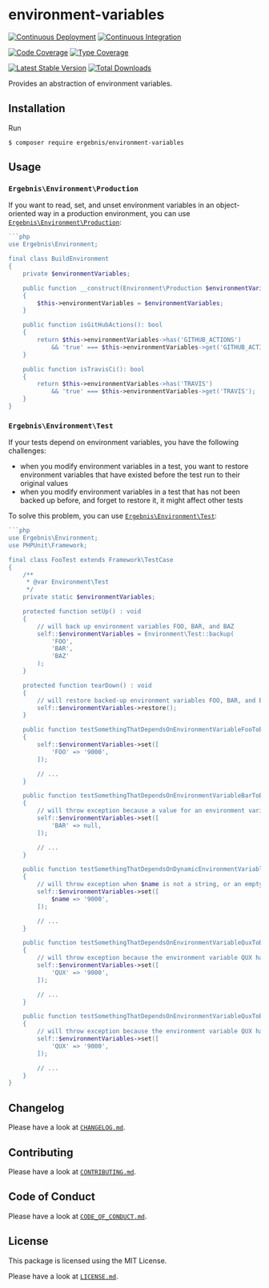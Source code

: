 # environment-variables

[![Continuous Deployment](https://github.com/ergebnis/environment-variables/workflows/Continuous%20Deployment/badge.svg)](https://github.com/ergebnis/environment-variables/actions)
[![Continuous Integration](https://github.com/ergebnis/environment-variables/workflows/Continuous%20Integration/badge.svg)](https://github.com/ergebnis/environment-variables/actions)

[![Code Coverage](https://codecov.io/gh/ergebnis/environment-variables/branch/master/graph/badge.svg)](https://codecov.io/gh/ergebnis/environment-variables)
[![Type Coverage](https://shepherd.dev/github/ergebnis/environment-variables/coverage.svg)](https://shepherd.dev/github/ergebnis/environment-variables)

[![Latest Stable Version](https://poser.pugx.org/ergebnis/environment-variables/v/stable)](https://packagist.org/packages/ergebnis/environment-variables)
[![Total Downloads](https://poser.pugx.org/ergebnis/environment-variables/downloads)](https://packagist.org/packages/ergebnis/environment-variables)

Provides an abstraction of environment variables.

## Installation

Run

```
$ composer require ergebnis/environment-variables
```

## Usage

### `Ergebnis\Environment\Production`

If you want to read, set, and unset environment variables in an object-oriented way in a production environment, you can use [`Ergebnis\Environment\Production`](src/Production.php):

```php
```php
use Ergebnis\Environment;

final class BuildEnvironment
{
    private $environmentVariables;

    public function __construct(Environment\Production $environmentVariables)
    {
        $this->environmentVariables = $environmentVariables;
    }

    public function isGitHubActions(): bool
    {
        return $this->environmentVariables->has('GITHUB_ACTIONS')
            && 'true' === $this->environmentVariables->get('GITHUB_ACTIONS');
    }

    public function isTravisCi(): bool
    {
        return $this->environmentVariables->has('TRAVIS')
            && 'true' === $this->environmentVariables->get('TRAVIS');
    }
}
```

### `Ergebnis\Environment\Test`

If your tests depend on environment variables, you have the following challenges:

- when you modify environment variables in a test, you want to restore environment variables that have existed before the test run to their original values
- when you modify environment variables in a test that has not been backed up before, and forget to restore it, it might affect other tests

To solve this problem, you can use [`Ergebnis\Environment\Test`](src/Test.php):

```php
```php
use Ergebnis\Environment;
use PHPUnit\Framework;

final class FooTest extends Framework\TestCase
{
    /**
     * @var Environment\Test
     */
    private static $environmentVariables;

    protected function setUp() : void
    {
        // will back up environment variables FOO, BAR, and BAZ
        self::$environmentVariables = Environment\Test::backup(
            'FOO',
            'BAR',
            'BAZ'
        );
    }

    protected function tearDown() : void
    {
        // will restore backed-up environment variables FOO, BAR, and BAZ to their initial state
        self::$environmentVariables->restore();
    }

    public function testSomethingThatDependsOnEnvironmentVariableFooToBeSet(): void
    {
        self::$environmentVariables->set([
            'FOO' => '9000',
        ]);

        // ...
    }

    public function testSomethingThatDependsOnEnvironmentVariableBarToBeSet(): void
    {
        // will throw exception because a value for an environment variable needs to be a string or false
        self::$environmentVariables->set([
            'BAR' => null,
        ]);

        // ...
    }

    public function testSomethingThatDependsOnDynamicEnvironmentVariableToBeSet(): void
    {
        // will throw exception when $name is not a string, or an empty string, or an untrimmed string
        self::$environmentVariables->set([
            $name => '9000',
        ]);

        // ...
    }

    public function testSomethingThatDependsOnEnvironmentVariableQuxToBeSet(): void
    {
        // will throw exception because the environment variable QUX has not been backed up
        self::$environmentVariables->set([
            'QUX' => '9000',
        ]);

        // ...
    }

    public function testSomethingThatDependsOnEnvironmentVariableQuxToBeSet(): void
    {
        // will throw exception because the environment variable QUX has not been backed up
        self::$environmentVariables->set([
            'QUX' => '9000',
        ]);

        // ...
    }
}
```

## Changelog

Please have a look at [`CHANGELOG.md`](CHANGELOG.md).

## Contributing

Please have a look at [`CONTRIBUTING.md`](.github/CONTRIBUTING.md).

## Code of Conduct

Please have a look at [`CODE_OF_CONDUCT.md`](https://github.com/ergebnis/.github/blob/master/CODE_OF_CONDUCT.md).

## License

This package is licensed using the MIT License.

Please have a look at [`LICENSE.md`](LICENSE.md).
